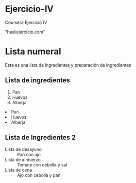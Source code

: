 # Ejercicio-IV
Coursera Ejercicio IV
<html>
  <head>
  <link> "hasliejercicio.com" </link>
  </head>
  
  <body>
    <h1>Lista numeral</h1>
    <p>Esta es una lista de ingredientes y preparación de ingredientes</p>
    <h2>Lista de ingredientes</h2>
    <ol> 
      <li>Pan</li>
      <li>Huevos</li>
      <li>Alberja</li>
    </ol>
    <li> Pan</li>
    <li> Huevos</li>
    <li> Alberja</li>
    </ol>
    <h2> Lista de Ingredientes 2</h2>
    <dl> 
    <dt> Lista de desayuno</dt>
      <dd>Pan con ajo</dd>
    <dt>Lista de almuerzo</dt>
      <dd>Tomate con cebolla y sal</dd>
    <dt>Lista de cena</dt>
      <dd>Ajo con cebolla y pan</dd>
      </dl>
      
  </body>
</html>

